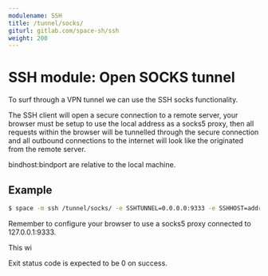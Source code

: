 ```yaml
---
modulename: SSH
title: /tunnel/socks/
giturl: gitlab.com/space-sh/ssh
weight: 200
---
```

# SSH module: Open SOCKS tunnel

To surf through a VPN tunnel we can use the SSH socks functionality.

The SSH client will open a secure connection to a remote server, your browser
must be setup to use the local address as a socks5 proxy, then all requests
within the browser will be tunnelled through the secure connection and all
outbound connections to the internet will look like the originated from the
remote server.

bindhost:bindport are relative to the local machine.


## Example

```sh
$ space -m ssh /tunnel/socks/ -e SSHTUNNEL=0.0.0.0:9333 -e SSHHOST=address
```

Remember to configure your browser to use a socks5 proxy connected to 127.0.0.1:9333.

This wi

Exit status code is expected to be 0 on success.
